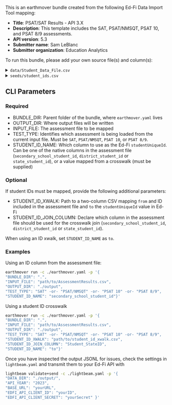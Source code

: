 This is an earthmover bundle created from the following Ed-Fi Data Import Tool mapping:
* **Title**: PSAT/SAT Results - API 3.X
* **Description**: This template includes the SAT, PSAT/NMSQT, PSAT 10, and PSAT 8/9 assessments. 
* **API version**: 5.3
* **Submitter name**: Sam LeBlanc
* **Submitter organization**: Education Analytics

To run this bundle, please add your own source file(s) and column(s):
<details>
<summary><code>data/Student_Data_File.csv</code></summary>
This bundle currently works with SAT, PSAT/NMSQT, PSAT 10, and PSAT 8/9 files in the format provided by College Board. It is compatible with both the pencil and paper tests (~2016-2023) and newer digital tests (2024 and beyond).

</details>
<details>
<summary><code>seeds/student_ids.csv</code></summary>
This is a crosswalk file for translating the student IDs in the assessment CSVs to student IDs in Ed-Fi (one may be a state ID and the other a district ID, for example).

This file is **optional**. If one of the existing student IDs within the assessment
file maps to Ed-Fi's `studentUniqueId`, you can omit the crosswalk file and specify 
which column to use (`StudentID` or `Student_StateID`).

If neither of these match Ed-Fi's `studentUniqueId`, see the CLI parameters section below.

Required columns:
   - `from`
   - `to`
</details>

## CLI Parameters

### Required
- BUNDLE_DIR: Parent folder of the bundle, where `earthmover.yaml` lives
- OUTPUT_DIR: Where output files will be written
- INPUT_FILE: The assessment file to be mapped
- TEST_TYPE: Identifies which assessment is being loaded from the current input file. Must be <code>SAT</code>, <code>PSAT/NMSQT</code>, <code>PSAT 10</code>, or <code>PSAT 8/9</code>.
- STUDENT_ID_NAME: Which column to use as the Ed-Fi `studentUniqueId`. Can be one of the native columns in the assessment file (`secondary_school_student_id`, `district_student_id` or `state_student_id`), or a value mapped from a crosswalk (must be supplied)

### Optional
If student IDs must be mapped, provide the following additional parameters:
- STUDENT_ID_XWALK: Path to a two-column CSV mapping `from` and ID included in the assessment file and `to` the `studentUniqueId` value in Ed-Fi
- STUDENT_ID_JOIN_COLUMN: Declare which column in the assessment file should be used for the crosswalk join (`secondary_school_student_id`, `district_student_id` or `state_student_id`).

When using an ID xwalk, set `STUDENT_ID_NAME` as `to`.

### Examples
Using an ID column from the assessment file:
```bash
earthmover run -c ./earthmover.yaml -p '{
"BUNDLE_DIR": ".",
"INPUT_FILE": "path/to/AssessmentResults.csv",
"OUTPUT_DIR": "./output",
"TEST_TYPE": "SAT" -or- "PSAT/NMSQT" -or- "PSAT 10" -or- "PSAT 8/9",
"STUDENT_ID_NAME": "secondary_school_student_id"}'
```

Using a student ID crosswalk
```bash
earthmover run -c ./earthmover.yaml -p '{
"BUNDLE_DIR": ".",
"INPUT_FILE": "path/to/AssessmentResults.csv",
"OUTPUT_DIR": "./output",
"TEST_TYPE": "SAT" -or- "PSAT/NMSQT" -or- "PSAT 10" -or- "PSAT 8/9",
"STUDENT_ID_XWALK": "path/to/student_id_xwalk.csv",
"STUDENT_ID_JOIN_COLUMN": "Student_StateID",
"STUDENT_ID_NAME": "to"}'
```

Once you have inspected the output JSONL for issues, check the settings in `lightbeam.yaml` and transmit them to your Ed-Fi API with
```bash
lightbeam validate+send -c ./lightbeam.yaml -p '{
"DATA_DIR": "./output/",
"API_YEAR": "2023",
"BASE_URL": "yourURL",
"EDFI_API_CLIENT_ID": "yourID",
"EDFI_API_CLIENT_SECRET": "yourSecret" }'
```
